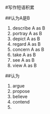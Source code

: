#写作短语积累

##认为A是B

1. describe A as B
2. portray A as B
3. depict A as B
4. regard A as B
5. concern A as B
6. take A as B
7. see A as B
8. view A as B

##认为

1. argue
2. propose
3. believe
4. contend
5. 
